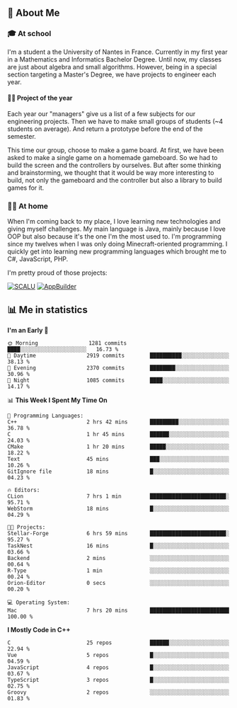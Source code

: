 ## 👀 About Me

### 🎓 At school

I'm a student a the University of Nantes in France. Currently in my first year in a Mathematics and Informatics Bachelor Degree. Until now, my classes are just about algebra and small algorithms. However, being in a special section targeting a Master's Degree, we have projects to engineer each year. 

#### 🔧🔬 Project of the year

Each year our "managers" give us a list of a few subjects for our engineering projects. Then we have to make small groups of students (~4 students on average). And return a prototype before the end of the semester.

This time our group, choose to make a game board. At first, we have been asked to make a single game on a homemade gameboard. So we had to build the screen and the controllers by ourselves. 
But after some thinking and brainstorming, we thought that it would be way more interesting to build, not only the gameboard and the controller but also a library to build games for it.

### 👨‍💻 At home

When I'm coming back to my place, I love learning new technologies and giving myself challenges. My main language is Java, mainly because I love OOP but also because it's the one I'm the most used to. I'm programming since my twelves when I was only doing Minecraft-oriented programming.  I quickly get into learning new programming languages which brought me to C#, JavaScript, PHP. 

I'm pretty proud of those projects:

[![SCALU](https://github-readme-stats.vercel.app/api/pin?username=renardfute&repo=SCALU)](https://github.com/renardfute/scalu)
[![AppBuilder](https://github-readme-stats.vercel.app/api/pin?username=pulsedev2&repo=AppBuilder)](https://github.com/pulsedev2/AppBuilder)

## 📊 Me in statistics
<!--START_SECTION:waka-->
**I'm an Early 🐤** 

```text
🌞 Morning                1281 commits        ████░░░░░░░░░░░░░░░░░░░░░   16.73 % 
🌆 Daytime                2919 commits        ██████████░░░░░░░░░░░░░░░   38.13 % 
🌃 Evening                2370 commits        ████████░░░░░░░░░░░░░░░░░   30.96 % 
🌙 Night                  1085 commits        ████░░░░░░░░░░░░░░░░░░░░░   14.17 % 
```


📊 **This Week I Spent My Time On** 

```text
💬 Programming Languages: 
C++                      2 hrs 42 mins       █████████░░░░░░░░░░░░░░░░   36.78 % 
C                        1 hr 45 mins        ██████░░░░░░░░░░░░░░░░░░░   24.03 % 
CMake                    1 hr 20 mins        █████░░░░░░░░░░░░░░░░░░░░   18.22 % 
Text                     45 mins             ███░░░░░░░░░░░░░░░░░░░░░░   10.26 % 
GitIgnore file           18 mins             █░░░░░░░░░░░░░░░░░░░░░░░░   04.23 % 

🔥 Editors: 
CLion                    7 hrs 1 min         ████████████████████████░   95.71 % 
WebStorm                 18 mins             █░░░░░░░░░░░░░░░░░░░░░░░░   04.29 % 

🐱‍💻 Projects: 
Stellar-Forge            6 hrs 59 mins       ████████████████████████░   95.27 % 
TaskNest                 16 mins             █░░░░░░░░░░░░░░░░░░░░░░░░   03.66 % 
Backend                  2 mins              ░░░░░░░░░░░░░░░░░░░░░░░░░   00.64 % 
R-Type                   1 min               ░░░░░░░░░░░░░░░░░░░░░░░░░   00.24 % 
Orion-Editor             0 secs              ░░░░░░░░░░░░░░░░░░░░░░░░░   00.20 % 

💻 Operating System: 
Mac                      7 hrs 20 mins       █████████████████████████   100.00 % 
```

**I Mostly Code in C++** 

```text
C                        25 repos            ██████░░░░░░░░░░░░░░░░░░░   22.94 % 
Vue                      5 repos             █░░░░░░░░░░░░░░░░░░░░░░░░   04.59 % 
JavaScript               4 repos             █░░░░░░░░░░░░░░░░░░░░░░░░   03.67 % 
TypeScript               3 repos             █░░░░░░░░░░░░░░░░░░░░░░░░   02.75 % 
Groovy                   2 repos             ░░░░░░░░░░░░░░░░░░░░░░░░░   01.83 % 
```




<!--END_SECTION:waka-->
